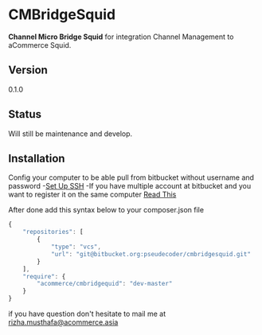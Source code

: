CMBridgeSquid
=============

**Channel Micro Bridge Squid** for integration Channel Management to aCommerce Squid.

Version
-------
0.1.0

Status
------
Will still be maintenance and develop.

Installation
------------

Config your computer to be able pull from bitbucket without username and password
-[Set Up SSH][stupgitssh]
-If you have multiple account at bitbucket and you want to register it on the same computer [Read This][multiacc]

After done add this syntax below to your composer.json file

```javascript
{
	"repositories": [
		{
			"type": "vcs",
			"url": "git@bitbucket.org:pseudecoder/cmbridgesquid.git"
		}
	],
	"require": {
        "acommerce/cmbridgequid": "dev-master"
    }
}
```


if you have question don't hesitate to mail me at <rizha.musthafa@acommerce.asia>


[stupgitssh]: <https://confluence.atlassian.com/bitbucket/set-up-ssh-for-git-728138079.html>
[multiacc]: <https://confluence.atlassian.com/bitbucket/configure-multiple-ssh-identities-for-gitbash-mac-osx-linux-271943168.html>